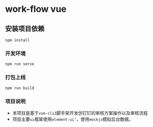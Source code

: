 # work-flow vue

## 安装项目依赖
```
npm install
```

### 开发环境
```
npm run serve
```

### 打包上线
```
npm run build
```

### 项目说明
+ 本项目是基于`vue-cli3`脚手架开发仿钉钉的审核方案操作以及审核流程
+ 项目主要`ui`框架使用`element-ui‘`，使用`mockjs`模拟后台数据。

